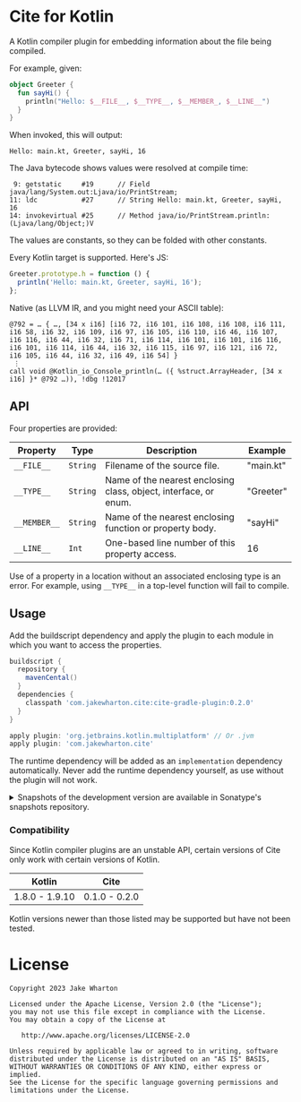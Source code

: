 # Cite for Kotlin

A Kotlin compiler plugin for embedding information about the file being compiled.

For example, given:
```kotlin
object Greeter {
  fun sayHi() {
    println("Hello: $__FILE__, $__TYPE__, $__MEMBER_, $__LINE__")
  }
}
```
When invoked, this will output:
```
Hello: main.kt, Greeter, sayHi, 16
```
The Java bytecode shows values were resolved at compile time:
```
 9: getstatic     #19      // Field java/lang/System.out:Ljava/io/PrintStream;
11: ldc           #27      // String Hello: main.kt, Greeter, sayHi, 16
14: invokevirtual #25      // Method java/io/PrintStream.println:(Ljava/lang/Object;)V
```
The values are constants, so they can be folded with other constants.

Every Kotlin target is supported. Here's JS:
```js
Greeter.prototype.h = function () {
  println('Hello: main.kt, Greeter, sayHi, 16');
};
```
Native (as LLVM IR, and you might need your ASCII table):
```
@792 = … { …, [34 x i16] [i16 72, i16 101, i16 108, i16 108, i16 111, i16 58, i16 32, i16 109, i16 97, i16 105, i16 110, i16 46, i16 107, i16 116, i16 44, i16 32, i16 71, i16 114, i16 101, i16 101, i16 116, i16 101, i16 114, i16 44, i16 32, i16 115, i16 97, i16 121, i16 72, i16 105, i16 44, i16 32, i16 49, i16 54] }
 ⋮
call void @Kotlin_io_Console_println(… ({ %struct.ArrayHeader, [34 x i16] }* @792 …)), !dbg !12017
```


## API

Four properties are provided:

| Property     | Type     | Description                                                      | Example   |
|--------------|----------|------------------------------------------------------------------|-----------|
| `__FILE__`   | `String` | Filename of the source file.                                     | "main.kt" |
| `__TYPE__`   | `String` | Name of the nearest enclosing class, object, interface, or enum. | "Greeter" |
| `__MEMBER__` | `String` | Name of the nearest enclosing function or property body.         | "sayHi"   |
| `__LINE__`   | `Int`    | One-based line number of this property access.                   | 16        |

Use of a property in a location without an associated enclosing type is an error.
For example, using `__TYPE__` in a top-level function will fail to compile.


## Usage

Add the buildscript dependency and apply the plugin to each module in which
you want to access the properties.

```groovy
buildscript {
  repository {
    mavenCental()
  }
  dependencies {
    classpath 'com.jakewharton.cite:cite-gradle-plugin:0.2.0'
  }
}

apply plugin: 'org.jetbrains.kotlin.multiplatform' // Or .jvm
apply plugin: 'com.jakewharton.cite'
```

The runtime dependency will be added as an `implementation` dependency automatically.
Never add the runtime dependency yourself, as use without the plugin will not work.

<details>
<summary>Snapshots of the development version are available in Sonatype's snapshots repository.</summary>
<p>

```groovy
buildscript {
  repositories {
    mavenCentral()
    maven {
      url 'https://oss.sonatype.org/content/repositories/snapshots/'
    }
  }
  dependencies {
    classpath 'com.jakewharton.cite:cite-gradle-plugin:0.3.0-SNAPSHOT'
  }
}

apply plugin: 'org.jetbrains.kotlin.multiplatform' // Or .jvm
apply plugin: 'com.jakewharton.cite'
```

</p>
</details>

### Compatibility

Since Kotlin compiler plugins are an unstable API, certain versions of Cite only work with
certain versions of Kotlin.

| Kotlin         | Cite          |
|----------------|---------------|
| 1.8.0 - 1.9.10 | 0.1.0 - 0.2.0 |

Kotlin versions newer than those listed may be supported but have not been tested.


# License

    Copyright 2023 Jake Wharton

    Licensed under the Apache License, Version 2.0 (the "License");
    you may not use this file except in compliance with the License.
    You may obtain a copy of the License at

       http://www.apache.org/licenses/LICENSE-2.0

    Unless required by applicable law or agreed to in writing, software
    distributed under the License is distributed on an "AS IS" BASIS,
    WITHOUT WARRANTIES OR CONDITIONS OF ANY KIND, either express or implied.
    See the License for the specific language governing permissions and
    limitations under the License.
